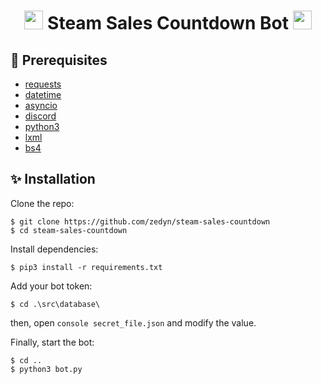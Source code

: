 <h1 align="center"><img src="https://c.tenor.com/zjbXreUb5_YAAAAM/steam.gif" width="30px"> Steam Sales Countdown Bot <img src="https://c.tenor.com/KChHVc7BktYAAAAS/discord-loading.gif" width="30px"></h1>

## 🚧 Prerequisites
- [requests](https://pypi.org/project/requests/)
- [datetime](https://docs.python.org/3/library/datetime.html)
- [asyncio](https://docs.python.org/3/library/asyncio.html)
- [discord](https://discordpy.readthedocs.io/en/stable/)
- [python3](https://www.python.org/)
- [lxml](https://pypi.org/project/lxml/)
- [bs4](https://pypi.org/project/bs4/)

## ✨ Installation
Clone the repo:

```console
$ git clone https://github.com/zedyn/steam-sales-countdown
$ cd steam-sales-countdown
```

Install dependencies:

```console
$ pip3 install -r requirements.txt
```

Add your bot token:

```console
$ cd .\src\database\
```

then, open ```console secret_file.json``` and modify the value.


Finally, start the bot:

```console
$ cd ..
$ python3 bot.py
```

